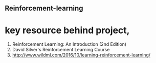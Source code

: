 ## Reinforcement-learning
# key resource behind project,
1. Reinforcement Learning: An Introduction (2nd Edition)
2. David Silver's Reinforcement Learning Course
3. http://www.wildml.com/2016/10/learning-reinforcement-learning/
